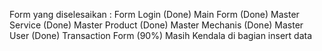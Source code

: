 Form yang diselesaikan : 
Form Login (Done)
Main Form (Done)
Master Service (Done)
Master Product (Done)
Master Mechanis (Done)
Master User (Done)
Transaction Form (90%) Masih Kendala di bagian insert data

